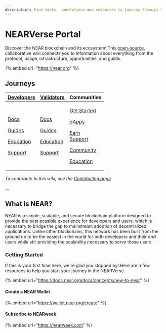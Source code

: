 ```yaml
---
description: Find tools, connections and resources to journey through the NEARVerse.
---
```


# NEARVerse Portal

Discover the NEAR blockchain and its ecosystem! This [open-source](https://github.com/near/wiki), collaborative wiki connects you to information about everything from the protocol, usage, infrastructure, opportunities, and guilds.

{% embed url="https://near.org" %}

## Journeys

| [**Developers**](broken-reference)                                                                                                                                                                            | [**Validators**](network/about.md)                                                                                                                                                                         | Communities                                                                                                                                                                                                                                                                                |
| ------------------------------------------------------------------------------------------------------------------------------------------------------------------------------------------------------------- | ---------------------------------------------------------------------------------------------------------------------------------------------------------------------------------------------------------- | ------------------------------------------------------------------------------------------------------------------------------------------------------------------------------------------------------------------------------------------------------------------------------------------ |
| <p><a href="technology/docs/">Docs</a></p><p><a href="technology/dev-guides.md">Guides</a></p><p><a href="ecosystem/dev-education.md">Education</a></p><p><a href="technology/dev-support.md">Support</a></p> | <p><a href="network/validators/">Docs</a></p><p><a href="network/validator-guides/">Guides</a></p><p><a href="broken-reference">Education</a></p><p><a href="network/validator-support.md">Support</a></p> | <p><a href="guilds/guild-getstarted.md">Get Started</a></p><p><a href="ecosystem/dapps.md">dApps</a></p><p><a href="broken-reference">Earn</a><br><a href="broken-reference">Support</a></p><p><a href="broken-reference">Community</a></p><p><a href="broken-reference">Education</a></p> |

_To contribute to this wiki, see the_ [_Contributing page_](https://wiki.near.org/resources/contributing)

\_\_

## What is NEAR?

NEAR is a simple, scalable, and secure blockchain platform designed to provide the best possible  experience for developers and users, which is necessary to bridge the gap to mainstream adoption of decentralized applications. Unlike other blockchains, this network has been built from the ground up to be the easiest in the world for both developers and their end users while still providing the scalability necessary to serve those users.

### Getting Started

If this is your first time here, we're glad you stopped by!.Here are a few resources to help you start your journey in the NEARVerse.

{% embed url="https://docs.near.org/docs/concepts/new-to-near" %}

#### Create a NEAR Wallet

{% embed url="https://wallet.near.org/create" %}

#### Subscribe to NEARweek

{% embed url="https://nearweek.com" %}
